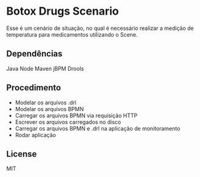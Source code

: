 # Botox Drugs Scenario

Esse é um cenário de situação, no qual é necessário realizar a medição de temperatura para medicamentos utilizando o Scene.

## Dependências

Java
Node
Maven
jBPM
Drools

## Procedimento

- Modelar os arquivos .drl
- Modelar os arquivos BPMN
- Carregar os arquivos BPMN via requisição HTTP
- Escrever os arquivos carregados no disco
- Carregar os arquivos BPMN e .drl na aplicação de monitoramento
- Rodar aplicação

## License
MIT
